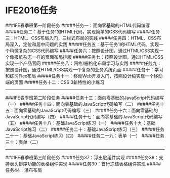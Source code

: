 # IFE2016任务
###IFE春季班第一阶段任务
#####任务一：面向零基础的HTML代码编写
#####任务二：基于任务1的HTML代码，实现简单的CSS代码编写
#####任务三：HTML、CSS布局入门，三栏式布局的实践
#####任务四：HTML、CSS布局深入，定位和居中问题的实践
#####任务五：基于任务1的HTML代码，实现一个稍微复杂的CSS代码编写
#####任务六：按照设计图，通过HTML/CSS实现一个像报纸杂志一样的页面布局排版
#####任务七：按照设计图，通过HTML/CSS实现一个产品官网
#####任务八：网格/栅格化布局学习与实践
#####任务九：按照设计图，通过HTML/CSS实现一个复杂的业务系统页面
#####任务十：学习和练习Flex布局
#####任务十一：移动Web开发入门，按照设计稿实现一个移动端的页面
#####任务十二：CSS 3新特性的小练习

___

###IFE春季班第二阶段任务
#####任务十三：面向零基础的JavaScript代码编写（一）
#####任务十四：面向零基础的JavaScript代码编写（二）
#####任务十五：面向零基础的JavaScript代码编写（三）
#####任务十六：面向零基础的JavaScript代码编写（四）
#####任务十七：面向零基础的JavaScript代码编写（五）
#####任务十八：基础JavaScript练习（一）
#####任务十九：基础JavaScript练习（二）
#####任务二十：基础JavaScript练习（三）
#####任务二十一：基础JavaScript练习（四）
#####任务二十九：表单（一）
#####任务三十：表单（二）
  
___
###IFE春季班第三阶段任务
#####任务37：浮出层组件实现
#####任务38：支持表头排序功能的表格组件实现
#####任务39：首行冻结表格组件实现
#####任务44：瀑布布局
